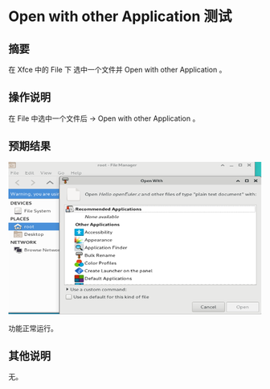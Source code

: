 # Open with other Application 测试

## 摘要

在 Xfce 中的 File 下 选中一个文件并 Open with other Application 。

## 操作说明

在 File 中选中一个文件后 -> Open with other Application 。

## 预期结果

![OpenwithotherApplication-1](./img/OpenwithotherApplication-1.png)

功能正常运行。

## 其他说明

无。

